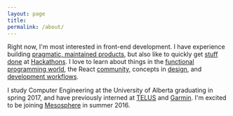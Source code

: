 ```yaml
---
layout: page
title: 
permalink: /about/
---
```


Right now, I'm most interested in front-end development. 
I have experience building [pragmatic, maintained products](https://github.com/ahoskins/Winston), but also like to quickly get 
[stuff done](https://github.com/ahoskins/Snapper) at [Hackathons](https://github.com/ahoskins/grind).
I love to learn about things in the [functional programming world](http://elm-lang.org/), the React [community](https://github.com/gaearon/react-transform-boilerplate), concepts in [design](http://www.amazon.com/Design-Everyday-Things-Donald-Norman/dp/1452654123), and [development workflows](http://zachholman.com/talk/move-fast-break-nothing/).
 
I study Computer Engineering at the University of Alberta graduating in spring 2017, and have previously interned at [TELUS](https://www.telus.com) and
[Garmin](http://www.garmin.com/en-US).  I'm excited to be joining [Mesosphere](https://mesosphere.com/) in summer 2016.


